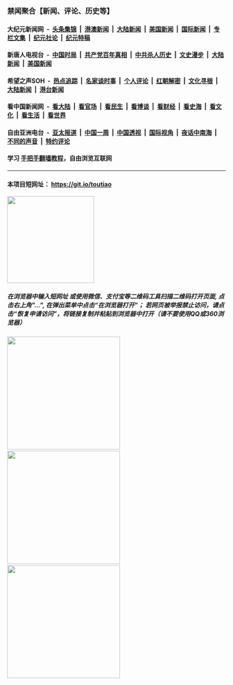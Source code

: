 ### 禁闻聚合【新闻、评论、历史等】

#### 大纪元新闻网 &nbsp;-&nbsp; [头条集锦](indexes/E头条集锦.md?t=02060222) &nbsp;|&nbsp; [港澳新闻](indexes/E港澳新闻.md?t=02060222)  &nbsp;|&nbsp; [大陆新闻](indexes/E大陆新闻.md?t=02060222) &nbsp;|&nbsp; [美国新闻](indexes/E美国新闻.md?t=02060222) &nbsp;|&nbsp; [国际新闻](indexes/E国际新闻.md?t=02060222) &nbsp;|&nbsp; [专栏文集](indexes/E专栏文集.md?t=02060222) &nbsp;|&nbsp; [纪元社论](indexes/E纪元社论.md?t=02060222) &nbsp;|&nbsp; [纪元特稿](indexes/E纪元特稿.md?t=02060222) 

#### 新唐人电视台 &nbsp;-&nbsp; [中国时局](indexes/N中国时局.md?t=02060222) &nbsp;|&nbsp; [共产党百年真相](indexes/N共产党百年真相.md?t=02060222) &nbsp;|&nbsp; [中共杀人历史](indexes/N中共杀人历史.md?t=02060222) &nbsp;|&nbsp; [文史漫步](indexes/N文史漫步.md?t=02060222) &nbsp;|&nbsp; [大陆新闻](indexes/N大陆新闻.md?t=02060222) &nbsp;|&nbsp; [美国新闻](indexes/N美国新闻.md?t=02060222)

#### 希望之声SOH &nbsp;-&nbsp; [热点追踪](indexes/H热点追踪.md?t=02060222) &nbsp;|&nbsp; [名家谈时事](indexes/H名家谈时事.md?t=02060222) &nbsp;|&nbsp; [个人评论](indexes/H个人评论.md?t=02060222)  &nbsp;|&nbsp; [红朝解密](indexes/H红朝解密.md?t=02060222) &nbsp;|&nbsp; [文化寻根](indexes/H文化寻根.md?t=02060222) &nbsp;|&nbsp; [大陆新闻](indexes/H大陆新闻.md?t=02060222) &nbsp;|&nbsp; [港台新闻](indexes/H港台新闻.md?t=02060222)

#### 看中国新闻网 &nbsp;-&nbsp; [看大陆](indexes/S看大陆.md?t=02060222) &nbsp;|&nbsp; [看官场](indexes/S看官场.md?t=02060222) &nbsp;|&nbsp; [看民生](indexes/S看民生.md?t=02060222)  &nbsp;|&nbsp; [看博谈](indexes/S看博谈.md?t=02060222) &nbsp;|&nbsp; [看财经](indexes/S看财经.md?t=02060222) &nbsp;|&nbsp; [看史海](indexes/S看史海.md?t=02060222) &nbsp;|&nbsp; [看文化](indexes/S看文化.md?t=02060222) &nbsp;|&nbsp; [看生活](indexes/S看生活.md?t=02060222) &nbsp;|&nbsp; [看世界](indexes/S看世界.md?t=02060222)

#### 自由亚洲电台 &nbsp;-&nbsp; [亚太报道](indexes/R亚太报道.md?t=02060222) &nbsp;|&nbsp; [中国一周](indexes/R中国一周.md?t=02060222) &nbsp;|&nbsp; [中国透视](indexes/R中国透视.md?t=02060222)  &nbsp;|&nbsp; [国际视角](indexes/R国际视角.md?t=02060222) &nbsp;|&nbsp; [夜话中南海](indexes/R夜话中南海.md?t=02060222) &nbsp;|&nbsp; [不同的声音](indexes/R不同的声音.md?t=02060222) &nbsp;|&nbsp; [特约评论](indexes/R特约评论.md?t=02060222)

#### 学习 [手把手翻墙教程](https://github.com/gfw-breaker/guides/wiki)，自由浏览互联网

----

#### 本项目短网址： https://git.io/toutiao
<img src="https://raw.githubusercontent.com/gfw-breaker/banned-news/master/scripts/img/qr.png" width="200px"/>  

##### 在浏览器中输入短网址 或使用微信、支付宝等二维码工具扫描二维码打开页面, 点击右上角"...", 在弹出菜单中点击“在浏览器打开”； 若网页被举报禁止访问，请点击“恢复申请访问”，将链接复制并粘贴到浏览器中打开（请不要使用QQ或360浏览器）

<img src="https://raw.githubusercontent.com/gfw-breaker/banned-news/master/scripts/img/1.png" width="260px"/> &nbsp; <img src="https://raw.githubusercontent.com/gfw-breaker/banned-news/master/scripts/img/2.png" width="260px"/> &nbsp; <img src="https://raw.githubusercontent.com/gfw-breaker/banned-news/master/scripts/img/3.png" width="260px"/>
